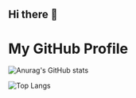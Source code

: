 ## Hi there 👋

<!--
**ferrypradana07/ferrypradana07** is a ✨ _special_ ✨ repository because its `README.md` (this file) appears on your GitHub profile.

Here are some ideas to get you started:

- 🔭 I’m currently working on ...
- 🌱 I’m currently learning ...
- 👯 I’m looking to collaborate on ...
- 🤔 I’m looking for help with ...
- 💬 Ask me about ...
- 📫 How to reach me: ...
- 😄 Pronouns: ...
- ⚡ Fun fact: ...
-->

# My GitHub Profile

![Anurag's GitHub stats](https://github-readme-stats.vercel.app/api?username=ferrypradana07&show_icons=true&theme=radical&token=YOUR_NEW_PERSONAL_ACCESS_TOKEN)

![Top Langs](https://github-readme-stats.vercel.app/api/top-langs/?username=ferrypradana07&show=javascript,html)



